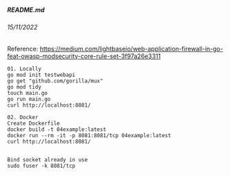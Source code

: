 ##### README.md
###### 15/11/2022

Reference: https://medium.com/lightbaseio/web-application-firewall-in-go-feat-owasp-modsecurity-core-rule-set-3f97a26e3311
```
01. Locally
go mod init testwebapi
go get "github.com/gorilla/mux"
go mod tidy
touch main.go
go run main.go
curl http://localhost:8081/
```
```
02. Docker
Create Dockerfile
docker build -t 04example:latest
docker run --rm -it -p 8081:8081/tcp 04example:latest
curl http://localhost:8081/


Bind socket already in use
sudo fuser -k 8081/tcp
